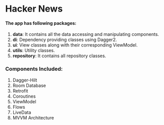 # Hacker News

#### The app has following packages:
1. **data**: It contains all the data accessing and manipulating components.
2. **di**: Dependency providing classes using Dagger2.
3. **ui**: View classes along with their corresponding ViewModel.
4. **utils**: Utility classes.
5. **repository**: It contains all repository classes.

### Components Included:
1. Dagger-Hilt
2. Room Database
3. Retrofit
4. Coroutines
5. ViewModel
6. Flows
7. LiveData
8. MVVM Architecture

